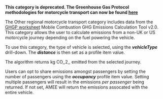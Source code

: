 **This category is deprecated. The Greenhouse Gas Protocol methodologies
for motorcycle transport can now be found
[here](Other_regional_road_transport_by_Greenhouse_Gas_Protocol)**

The Other regional motorcycle transport category includes data from the
[GHGP worksheet](http://www.ghgprotocol.org/calculation-tools/all-tools)
Mobile Combustion GHG Emissions Calculation Tool v2.0. This category
allows the user to calculate emissions from a non-UK or US motorcycle
journey depending on the fuel powering the vehicle.

To use this category, the type of vehicle is selected, using the
***vehicleType*** drill-down. The ***distance*** is then set as a
profile item value.

The algorithm returns kg CO,,2,, emitted from the selected journey.

Users can opt to share emissions amongst passengers by setting the
number of passengers using the ***occupancy*** profile item value.
Setting multiple passengers will result in the emissions *per passenger*
being returned. If not set, AMEE will return the emissions assocated
with the entire vehicle.
